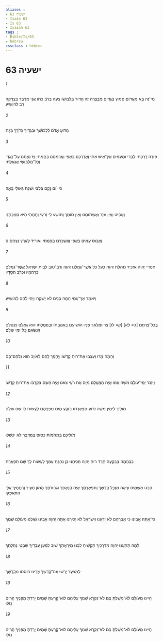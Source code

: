 ```yaml
---
aliases : 
- ישעיה 63
- Isaïe 63
- Is 63
- Isaiah 63
tags : 
- Bible/Is/63
- hébreu
cssclass : hébreu
---
```


# ישעיה 63

###### 1
מִי־זֶה בָּא מֵאֱדֹום חֲמוּץ בְּגָדִים מִבָּצְרָה זֶה הָדוּר בִּלְבוּשֹׁו צֹעֶה בְּרֹב כֹּחֹו אֲנִי מְדַבֵּר בִּצְדָקָה רַב לְהֹושִׁיעַ׃
###### 2
מַדּוּעַ אָדֹם לִלְבוּשֶׁךָ וּבְגָדֶיךָ כְּדֹרֵךְ בְּגַת׃
###### 3
פּוּרָה דָּרַכְתִּי לְבַדִּי וּמֵעַמִּים אֵין־אִישׁ אִתִּי וְאֶדְרְכֵם בְּאַפִּי וְאֶרְמְסֵם בַּחֲמָתִי וְיֵז נִצְחָם עַל־בְּגָדַי וְכָל־מַלְבּוּשַׁי אֶגְאָלְתִּי׃
###### 4
כִּי יֹום נָקָם בְּלִבִּי וּשְׁנַת גְּאוּלַי בָּאָה׃
###### 5
וְאַבִּיט וְאֵין עֹזֵר וְאֶשְׁתֹּוםֵם וְאֵין סֹומֵךְ וַתֹּושַׁע לִי זְרֹעִי וַחֲמָתִי הִיא סְמָכָתְנִי׃
###### 6
וְאָבוּס עַמִּים בְּאַפִּי וַאֲשַׁכְּרֵם בַּחֲמָתִי וְאֹורִיד לָאָרֶץ נִצְחָם׃ ס
###### 7
חַסְדֵי יְהוָה אַזְכִּיר תְּהִלֹּת יְהוָה כְּעַל כֹּל אֲשֶׁר־גְּמָלָנוּ יְהוָה וְרַב־טוּב לְבֵית יִשְׂרָאֵל אֲשֶׁר־גְּמָלָם כְּרַחֲמָיו וּכְרֹב חֲסָדָיו׃
###### 8
וַיֹּאמֶר אַךְ־עַמִּי הֵמָּה בָּנִים לֹא יְשַׁקֵּרוּ וַיְהִי לָהֶם לְמֹושִׁיעַ׃
###### 9
בְּכָל־צָרָתָם [כ= לֹא] [ק= לֹו] צָר וּמַלְאַךְ פָּנָיו הֹושִׁיעָם בְּאַהֲבָתֹו וּבְחֶמְלָתֹו הוּא גְאָלָם וַיְנַטְּלֵם וַיְנַשְּׂאֵם כָּל־יְמֵי עֹולָם׃
###### 10
וְהֵמָּה מָרוּ וְעִצְּבוּ אֶת־רוּחַ קָדְשֹׁו וַיֵּהָפֵךְ לָהֶם לְאֹויֵב הוּא נִלְחַם־בָּם׃
###### 11
וַיִּזְכֹּר יְמֵי־עֹולָם מֹשֶׁה עַמֹּו אַיֵּה הַמַּעֲלֵם מִיָּם אֵת רֹעֵי צֹאנֹו אַיֵּה הַשָּׂם בְּקִרְבֹּו אֶת־רוּחַ קָדְשֹׁו׃
###### 12
מֹולִיךְ לִימִין מֹשֶׁה זְרֹועַ תִּפְאַרְתֹּו בֹּוקֵעַ מַיִם מִפְּנֵיהֶם לַעֲשֹׂות לֹו שֵׁם עֹולָם׃
###### 13
מֹולִיכָם בַּתְּהֹמֹות כַּסּוּס בַּמִּדְבָּר לֹא יִכָּשֵׁלוּ׃
###### 14
כַּבְּהֵמָה בַּבִּקְעָה תֵרֵד רוּחַ יְהוָה תְּנִיחֶנּוּ כֵּן נִהַגְתָּ עַמְּךָ לַעֲשֹׂות לְךָ שֵׁם תִּפְאָרֶת׃
###### 15
הַבֵּט מִשָּׁמַיִם וּרְאֵה מִזְּבֻל קָדְשְׁךָ וְתִפְאַרְתֶּךָ אַיֵּה קִנְאָתְךָ וּגְבוּרֹתֶךָ הֲמֹון מֵעֶיךָ וְרַחֲמֶיךָ אֵלַי הִתְאַפָּקוּ׃
###### 16
כִּי־אַתָּה אָבִינוּ כִּי אַבְרָהָם לֹא יְדָעָנוּ וְיִשְׂרָאֵל לֹא יַכִּירָנוּ אַתָּה יְהוָה אָבִינוּ גֹּאֲלֵנוּ מֵעֹולָם שְׁמֶךָ׃
###### 17
לָמָּה תַתְעֵנוּ יְהוָה מִדְּרָכֶיךָ תַּקְשִׁיחַ לִבֵּנוּ מִיִּרְאָתֶךָ שׁוּב לְמַעַן עֲבָדֶיךָ שִׁבְטֵי נַחֲלָתֶךָ׃
###### 18
לַמִּצְעָר יָרְשׁוּ עַם־קָדְשֶׁךָ צָרֵינוּ בֹּוסְסוּ מִקְדָּשֶׁךָ׃
###### 19
הָיִינוּ מֵעֹולָם לֹא־מָשַׁלְתָּ בָּם לֹא־נִקְרָא שִׁמְךָ עֲלֵיהֶם לוּא־קָרַעְתָּ שָׁמַיִם יָרַדְתָּ מִפָּנֶיךָ הָרִים נָזֹלּוּ׃
###### 19
הָיִינוּ מֵעֹולָם לֹא־מָשַׁלְתָּ בָּם לֹא־נִקְרָא שִׁמְךָ עֲלֵיהֶם לוּא־קָרַעְתָּ שָׁמַיִם יָרַדְתָּ מִפָּנֶיךָ הָרִים נָזֹלּוּ׃

